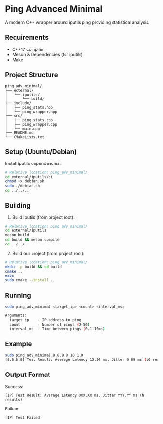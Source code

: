 # Ping Advanced Minimal
A modern C++ wrapper around iputils ping providing statistical analysis.

## Requirements
- C++17 compiler
- Meson & Dependencies (for iputils)
- Make

## Project Structure
```
ping_adv_minimal/
├── external/
│   └── iputils/
│       └── build/
├── include/
│   ├── ping_stats.hpp
│   └── ping_wrapper.hpp
├── src/
│   ├── ping_stats.cpp
│   ├── ping_wrapper.cpp
│   └── main.cpp
├── README.md
└── CMakeLists.txt
```

## Setup (Ubuntu/Debian)
Install iputils dependencies:
```bash
# Relative location: ping_adv_minimal/
cd external/iputils/ci
chmod +x debian.sh
sudo ./debian.sh
cd ../../..
```

## Building
1. Build iputils (from project root):
```bash
# Relative location: ping_adv_minimal/
cd external/iputils
meson build
cd build && meson compile
cd ../../
```

2. Build our project (from project root):
```bash
# Relative location: ping_adv_minimal/
mkdir -p build && cd build
cmake ..
make
sudo cmake --install .
```

## Running
```bash
sudo ping_adv_minimal <target_ip> <count> <interval_ms>

Arguments:
  target_ip    - IP address to ping
  count        - Number of pings (2-50)
  interval_ms  - Time between pings (0.1-10ms)
```

## Example
```bash
sudo ping_adv_minimal 8.8.8.8 10 1.0
[8.8.8.8] Test Result: Average Latency 15.24 ms, Jitter 0.89 ms (10 results)
```

## Output Format
Success:
```
[IP] Test Result: Average Latency XXX.XX ms, Jitter YYY.YY ms (N results)
```
Failure:
```
[IP] Test Failed
```